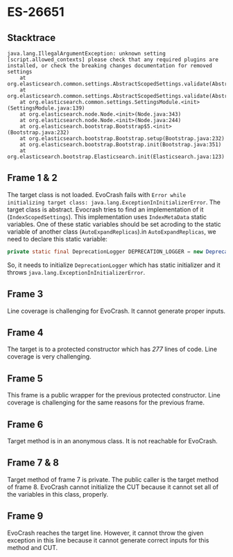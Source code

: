 # ES-26651

## Stacktrace

```
java.lang.IllegalArgumentException: unknown setting [script.allowed_contexts] please check that any required plugins are installed, or check the breaking changes documentation for removed settings
	at org.elasticsearch.common.settings.AbstractScopedSettings.validate(AbstractScopedSettings.java:293)
	at org.elasticsearch.common.settings.AbstractScopedSettings.validate(AbstractScopedSettings.java:256)
	at org.elasticsearch.common.settings.SettingsModule.<init>(SettingsModule.java:139)
	at org.elasticsearch.node.Node.<init>(Node.java:343)
	at org.elasticsearch.node.Node.<init>(Node.java:244)
	at org.elasticsearch.bootstrap.Bootstrap$5.<init>(Bootstrap.java:232)
	at org.elasticsearch.bootstrap.Bootstrap.setup(Bootstrap.java:232)
	at org.elasticsearch.bootstrap.Bootstrap.init(Bootstrap.java:351)
	at org.elasticsearch.bootstrap.Elasticsearch.init(Elasticsearch.java:123)
```

## Frame 1 & 2
The target class is not loaded. EvoCrash fails with `Error while initializing target class: java.lang.ExceptionInInitializerError`.
The target class is abstract. Evocrash tries to find an implementation of it (`IndexScopedSettings`). This implementation uses `IndexMetaData` static variables. One of these static variables should be set acroding to the static variable of another class (`AutoExpandReplicas`).in `AutoExpandReplicas`, we need to declare this static variable:
```java
private static final DeprecationLogger DEPRECATION_LOGGER = new DeprecationLogger(Loggers.getLogger(AutoExpandReplicas.class));
```
So, it needs to initialize `DeprecationLogger` which has static initializer and it throws `java.lang.ExceptionInInitializerError`.

## Frame 3
Line coverage is challenging for EvoCrash. It cannot generate proper inputs.
## Frame 4
The target is to a protected constructor which has *277* lines of code. Line coverage is very challenging.
## Frame 5
This frame is a public wrapper for the previous protected constructor. Line coverage is challenging for the same reasons for the previous frame.
## Frame 6
Target method is in an anonymous class. It is not reachable for EvoCrash.
## Frame 7 & 8
Target method of frame 7 is private. The public caller is the target method of frame 8.
EvoCrash cannot initialize the CUT because it cannot set all of the variables in this class, properly.
## Frame 9
EvoCrash reaches the target line. However, it cannot throw the given exception in this line because it cannot generate correct inputs for this method and CUT.
